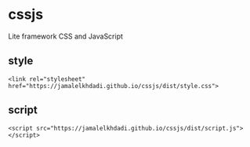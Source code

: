# cssjs
Lite framework CSS and JavaScript

## style

`<link rel="stylesheet" href="https://jamalelkhdadi.github.io/cssjs/dist/style.css">`


## script

`<script src="https://jamalelkhdadi.github.io/cssjs/dist/script.js"></script>`

